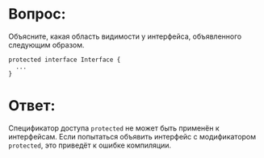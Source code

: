 # Вопрос:
Объясните, какая область видимости у интерфейса, объявленного следующим образом.
```
protected interface Interface {
  ...
}
```
# Ответ:
Спецификатор доступа `protected` не может быть применён к интерфейсам. Если попытаться объявить интерфейс с модификатором `protected`, это приведёт к ошибке компиляции.
